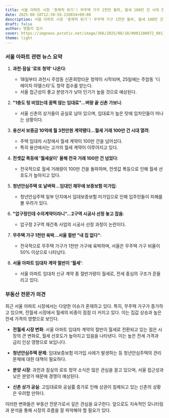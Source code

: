 ```yaml
---
title: 서울 아파트 시장 '총체적 위기'! 무주택 가구 1천만 돌파, 월세 100만 건 시대 진입... 당신의 집은 안전할까?
date: 2025-08-18T12:39:59.216834+09:00
description: 서울 아파트 시장 '총체적 위기'! 무주택 가구 1천만 돌파, 월세 100만 건 시대 진입... 당신의 집은 안전할까?
draft: false
author: 벤틀리 집사
cover: https://imgnews.pstatic.net/image/366/2025/08/18/0001100872_001_20250818070107522.jpg
theme: light
---
```


### 서울 아파트 관련 뉴스 요약

1. **과천·잠실 '로또 청약' 나온다**: 
   - 18일부터 과천시 주암동 신혼희망타운 청약이 시작되며, 25일에는 주암동 '디에이치 아델스타'도 청약 접수를 받는다. 
   - 서울 접근성이 좋고 분양가가 낮아 인기가 높을 것으로 예상된다.

2. **"1층도 텅 비었는데 꿈쩍 않는 임대료"…벼랑 끝 신촌 가보니**: 
   - 서울 신촌의 상가들이 공실로 남아 있으며, 임대료가 높은 탓에 임차인들이 떠나는 상황이다.

3. **용산서 보증금 10억에 월 3천만원 계약됐다…월세 거래 100만 건 시대 열려**:
   - 주택 임대차 시장에서 월세 계약이 100만 건을 넘어섰다. 
   - 특히 용산에서는 고가의 월세 계약이 이루어지고 있다.

4. **전셋값 폭등에 '월세살이' 올해 전국 거래 100만 건 넘었다**:
   - 전국적으로 월세 거래량이 100만 건을 돌파하며, 전셋값 폭등으로 인해 월세 선호도가 높아지고 있다.

5. **청년안심주택 또 날벼락…임대인 채무에 보증보험 미가입**:
   - 청년안심주택 일부 단지에서 임대보증보험 미가입으로 인해 입주민들이 피해를 볼 우려가 있다.

6. **"압구정인데 수의계약이라니"…2구역 시공사 선정 놓고 잡음**:
   - 압구정 2구역 재건축 사업의 시공사 선정 과정이 논란이다.

7. **무주택 가구 1천만 육박…서울 절반 "내 집 없다"**:
   - 전국적으로 무주택 가구가 1천만 가구에 육박하며, 서울은 무주택 가구 비율이 50% 이상으로 나타났다.

8. **서울 아파트 임대차 계약 절반이 '월세'**:
   - 서울 아파트 임대차 신규 계약 중 절반가량이 월세로, 전세 중심의 구조가 흔들리고 있다.

### 부동산 전문가 의견

최근 서울 아파트 시장에서는 다양한 이슈가 혼재하고 있다. 특히, 무주택 가구가 증가하고 있으며, 전월세 시장에서 월세의 비중이 점점 더 커지고 있다. 이는 집값 상승과 높은 전세 가격의 영향으로 보인다.

- **전월세 시장 변화**: 서울 아파트 임대차 계약의 절반이 월세로 전환되고 있는 점은 시장의 큰 변화로, 월세 선호도가 높아지고 있음을 나타낸다. 이는 높은 전세 가격과 금리 인상 영향으로 보입니다.

- **청년안심주택 문제**: 임대보증보험 미가입 사례가 발생하는 등 청년안심주택의 관리 문제에 대한 대책이 필요하다.

- **분양 시장**: 과천과 잠실의 로또 청약 소식은 많은 관심을 끌고 있으며, 서울 접근성과 낮은 분양가 때문에 경쟁이 예상된다.

- **신촌 상가 공실**: 고임대료와 공실률 증가로 인해 상권이 침체되고 있는 신촌의 상황은 우려할 만하다.

이러한 변화들은 부동산 전문가로서 깊은 관심을 요구한다. 앞으로도 지속적인 모니터링과 분석을 통해 시장의 흐름을 잘 파악해야 할 필요가 있다.